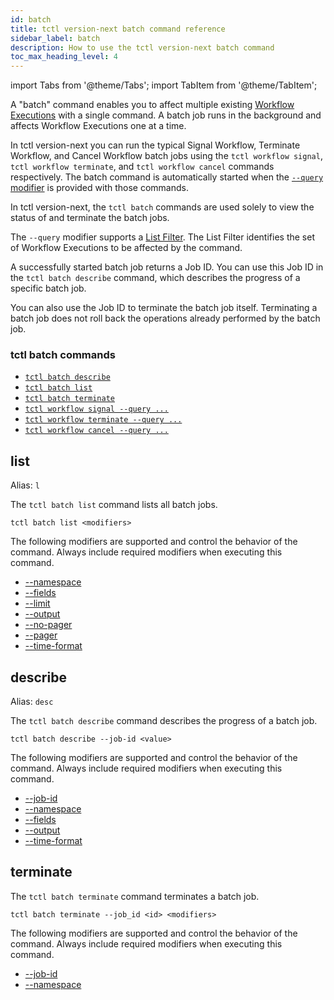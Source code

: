 ```yaml
---
id: batch
title: tctl version-next batch command reference
sidebar_label: batch
description: How to use the tctl version-next batch command
toc_max_heading_level: 4
---
```


<!-- THIS FILE IS GENERATED. DO NOT EDIT THIS FILE DIRECTLY -->

import Tabs from '@theme/Tabs';
import TabItem from '@theme/TabItem';

A "batch" command enables you to affect multiple existing [Workflow Executions](/workflows#workflow-execution) with a single command.
A batch job runs in the background and affects Workflow Executions one at a time.

In tctl version-next you can run the typical Signal Workflow, Terminate Workflow, and Cancel Workflow batch jobs using the `tctl workflow signal`, `tctl workflow terminate`, and `tctl workflow cancel` commands respectively.
The batch command is automatically started when the [`--query` modifier](/tctl-next/modifiers#--query) is provided with those commands.

In tctl version-next, the `tctl batch` commands are used solely to view the status of and terminate the batch jobs.

The `--query` modifier supports a [List Filter](/visibility#list-filter).
The List Filter identifies the set of Workflow Executions to be affected by the command.

A successfully started batch job returns a Job ID.
You can use this Job ID in the `tctl batch describe` command, which describes the progress of a specific batch job.

You can also use the Job ID to terminate the batch job itself.
Terminating a batch job does not roll back the operations already performed by the batch job.

### tctl batch commands

- [`tctl batch describe`](/tctl-next/batch#describe)
- [`tctl batch list`](/tctl-next/batch#list)
- [`tctl batch terminate`](/tctl-next/batch#terminate)
- [`tctl workflow signal --query ...`](/tctl-next/workflow#signal)
- [`tctl workflow terminate --query ...`](/tctl-next/workflow#terminate)
- [`tctl workflow cancel --query ...`](/tctl-next/workflow#cancel)

## list

Alias: `l`

The `tctl batch list` command lists all batch jobs.

`tctl batch list <modifiers>`

The following modifiers are supported and control the behavior of the command.
Always include required modifiers when executing this command.

- [--namespace](/tctl-next/modifiers#--namespace)
- [--fields](/tctl-next/modifiers#--fields)
- [--limit](/tctl-next/modifiers#--limit)
- [--output](/tctl-next/modifiers#--output)
- [--no-pager](/tctl-next/modifiers#--no-pager)
- [--pager](/tctl-next/modifiers#--pager)
- [--time-format](/tctl-next/modifiers#--time-format)

## describe

Alias: `desc`

The `tctl batch describe` command describes the progress of a batch job.

`tctl batch describe --job-id <value>`

The following modifiers are supported and control the behavior of the command.
Always include required modifiers when executing this command.

- [--job-id](/tctl-next/modifiers#--job-id)
- [--namespace](/tctl-next/modifiers#--namespace)
- [--fields](/tctl-next/modifiers#--fields)
- [--output](/tctl-next/modifiers#--output)
- [--time-format](/tctl-next/modifiers#--time-format)

## terminate

The `tctl batch terminate` command terminates a batch job.

`tctl batch terminate --job_id <id> <modifiers>`

The following modifiers are supported and control the behavior of the command.
Always include required modifiers when executing this command.

- [--job-id](/tctl-next/modifiers#--job-id)
- [--namespace](/tctl-next/modifiers#--namespace)
